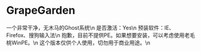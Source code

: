 # GrapeGarden
一个非常干净，无木马的Ghost系统\n
是否激活：Yes\n
预装软件：IE、Firefox、搜狗输入法\n
抱歉，目前不提供PE。如果想要安装，可以考虑使用老毛桃WinPE。\n
这个版本仅供个人使用，切勿用于商业用途。\n
